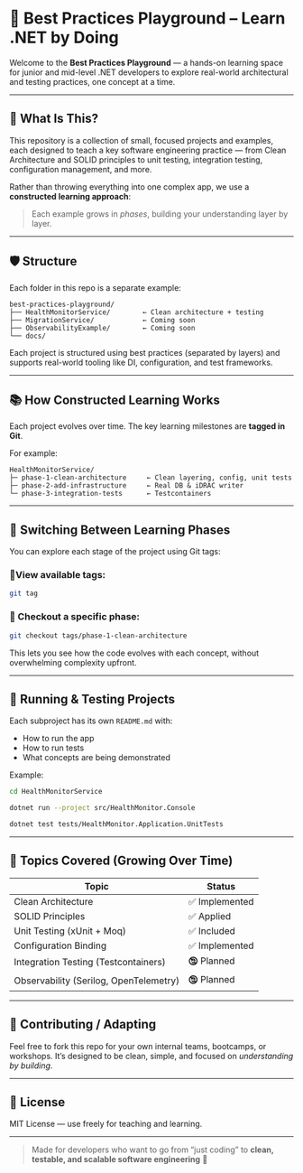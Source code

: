 # 🧐 Best Practices Playground – Learn .NET by Doing

Welcome to the **Best Practices Playground** — a hands-on learning space for junior and mid-level .NET developers to explore real-world architectural and testing practices, one concept at a time.

---

## 🎯 What Is This?

This repository is a collection of small, focused projects and examples, each designed to teach a key software engineering practice — from Clean Architecture and SOLID principles to unit testing, integration testing, configuration management, and more.

Rather than throwing everything into one complex app, we use a **constructed learning approach**:

> Each example grows in *phases*, building your understanding layer by layer.

---

## 🛡️ Structure

Each folder in this repo is a separate example:

```
best-practices-playground/
├── HealthMonitorService/        ← Clean architecture + testing
├── MigrationService/            ← Coming soon
├── ObservabilityExample/        ← Coming soon
└── docs/
```

Each project is structured using best practices (separated by layers) and supports real-world tooling like DI, configuration, and test frameworks.

---

## 📚 How Constructed Learning Works

Each project evolves over time. The key learning milestones are **tagged in Git**.

For example:

```
HealthMonitorService/
├─ phase-1-clean-architecture     ← Clean layering, config, unit tests
├─ phase-2-add-infrastructure     ← Real DB & iDRAC writer
└─ phase-3-integration-tests      ← Testcontainers
```

---

## 🔀 Switching Between Learning Phases

You can explore each stage of the project using Git tags:

### 📑View available tags:

```bash
git tag
```

### 🔀 Checkout a specific phase:

```bash
git checkout tags/phase-1-clean-architecture
```

This lets you see how the code evolves with each concept, without overwhelming complexity upfront.

---

## 🚀 Running & Testing Projects

Each subproject has its own `README.md` with:

* How to run the app
* How to run tests
* What concepts are being demonstrated

Example:

```bash
cd HealthMonitorService

dotnet run --project src/HealthMonitor.Console

dotnet test tests/HealthMonitor.Application.UnitTests
```

---

## 🧰 Topics Covered (Growing Over Time)

| Topic                                  | Status        |
| -------------------------------------- | ------------- |
| Clean Architecture                     | ✅ Implemented |
| SOLID Principles                       | ✅ Applied     |
| Unit Testing (xUnit + Moq)             | ✅ Included    |
| Configuration Binding                  | ✅ Implemented |
| Integration Testing (Testcontainers)   | 🕲️ Planned   |
| Observability (Serilog, OpenTelemetry) | 🕲️ Planned   |

---

## 🙌 Contributing / Adapting

Feel free to fork this repo for your own internal teams, bootcamps, or workshops. It’s designed to be clean, simple, and focused on *understanding by building*.

---

## 🔖 License

MIT License — use freely for teaching and learning.

---

> Made for developers who want to go from “just coding” to **clean, testable, and scalable software engineering** 🚀
